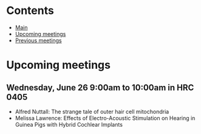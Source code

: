 # Contents

* [Main](index.md)
* [Upcoming meetings](upcoming.md)
* [Previous meetings](prior.md)

# Upcoming meetings

## Wednesday, June 26 9:00am to 10:00am in HRC 0405

* Alfred Nuttall: The strange tale of outer hair cell mitochondria
* Melissa Lawrence: Effects of Electro-Acoustic Stimulation on Hearing in Guinea Pigs with Hybrid Cochlear Implants
